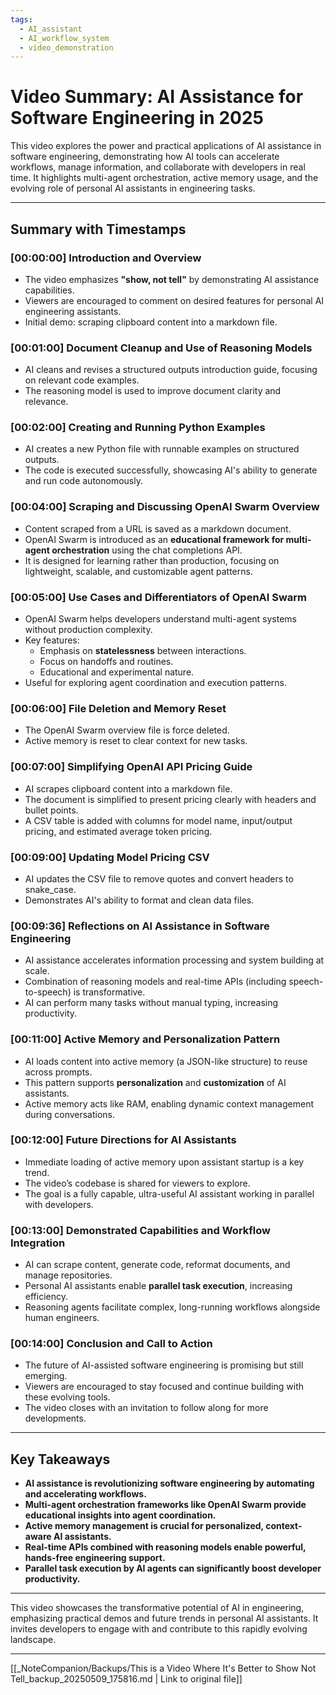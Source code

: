 ```yaml
---
tags:
  - AI_assistant
  - AI_workflow_system
  - video_demonstration
---
```

# Video Summary: AI Assistance for Software Engineering in 2025

This video explores the power and practical applications of AI assistance in software engineering, demonstrating how AI tools can accelerate workflows, manage information, and collaborate with developers in real time. It highlights multi-agent orchestration, active memory usage, and the evolving role of personal AI assistants in engineering tasks.

---

## Summary with Timestamps

### [00:00:00] Introduction and Overview
- The video emphasizes **"show, not tell"** by demonstrating AI assistance capabilities.
- Viewers are encouraged to comment on desired features for personal AI engineering assistants.
- Initial demo: scraping clipboard content into a markdown file.

### [00:01:00] Document Cleanup and Use of Reasoning Models
- AI cleans and revises a structured outputs introduction guide, focusing on relevant code examples.
- The reasoning model is used to improve document clarity and relevance.

### [00:02:00] Creating and Running Python Examples
- AI creates a new Python file with runnable examples on structured outputs.
- The code is executed successfully, showcasing AI's ability to generate and run code autonomously.

### [00:04:00] Scraping and Discussing OpenAI Swarm Overview
- Content scraped from a URL is saved as a markdown document.
- OpenAI Swarm is introduced as an **educational framework for multi-agent orchestration** using the chat completions API.
- It is designed for learning rather than production, focusing on lightweight, scalable, and customizable agent patterns.

### [00:05:00] Use Cases and Differentiators of OpenAI Swarm
- OpenAI Swarm helps developers understand multi-agent systems without production complexity.
- Key features:
  - Emphasis on **statelessness** between interactions.
  - Focus on handoffs and routines.
  - Educational and experimental nature.
- Useful for exploring agent coordination and execution patterns.

### [00:06:00] File Deletion and Memory Reset
- The OpenAI Swarm overview file is force deleted.
- Active memory is reset to clear context for new tasks.

### [00:07:00] Simplifying OpenAI API Pricing Guide
- AI scrapes clipboard content into a markdown file.
- The document is simplified to present pricing clearly with headers and bullet points.
- A CSV table is added with columns for model name, input/output pricing, and estimated average token pricing.

### [00:09:00] Updating Model Pricing CSV
- AI updates the CSV file to remove quotes and convert headers to snake_case.
- Demonstrates AI's ability to format and clean data files.

### [00:09:36] Reflections on AI Assistance in Software Engineering
- AI assistance accelerates information processing and system building at scale.
- Combination of reasoning models and real-time APIs (including speech-to-speech) is transformative.
- AI can perform many tasks without manual typing, increasing productivity.

### [00:11:00] Active Memory and Personalization Pattern
- AI loads content into active memory (a JSON-like structure) to reuse across prompts.
- This pattern supports **personalization** and **customization** of AI assistants.
- Active memory acts like RAM, enabling dynamic context management during conversations.

### [00:12:00] Future Directions for AI Assistants
- Immediate loading of active memory upon assistant startup is a key trend.
- The video’s codebase is shared for viewers to explore.
- The goal is a fully capable, ultra-useful AI assistant working in parallel with developers.

### [00:13:00] Demonstrated Capabilities and Workflow Integration
- AI can scrape content, generate code, reformat documents, and manage repositories.
- Personal AI assistants enable **parallel task execution**, increasing efficiency.
- Reasoning agents facilitate complex, long-running workflows alongside human engineers.

### [00:14:00] Conclusion and Call to Action
- The future of AI-assisted software engineering is promising but still emerging.
- Viewers are encouraged to stay focused and continue building with these evolving tools.
- The video closes with an invitation to follow along for more developments.

---

## Key Takeaways
- **AI assistance is revolutionizing software engineering by automating and accelerating workflows.**
- **Multi-agent orchestration frameworks like OpenAI Swarm provide educational insights into agent coordination.**
- **Active memory management is crucial for personalized, context-aware AI assistants.**
- **Real-time APIs combined with reasoning models enable powerful, hands-free engineering support.**
- **Parallel task execution by AI agents can significantly boost developer productivity.**

---

This video showcases the transformative potential of AI in engineering, emphasizing practical demos and future trends in personal AI assistants. It invites developers to engage with and contribute to this rapidly evolving landscape.

---
[[_NoteCompanion/Backups/This is a Video Where It's Better to Show Not Tell_backup_20250509_175816.md | Link to original file]]